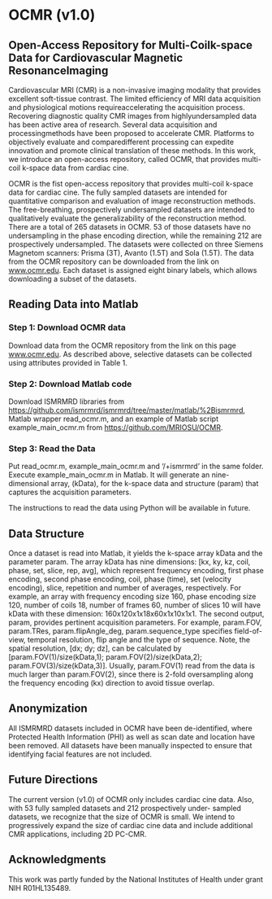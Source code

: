 # OCMR (v1.0) 
## Open-Access Repository for Multi-Coilk-space Data for Cardiovascular Magnetic ResonanceImaging

Cardiovascular MRI (CMR) is a non-invasive imaging modality that provides excellent soft-tissue contrast. 
The limited efficiency of MRI data acquisition and physiological motions requireaccelerating the acquisition process. 
Recovering diagnostic quality CMR images from highlyundersampled data has been active area of research. 
Several data acquisition and processingmethods have been proposed to accelerate CMR. Platforms to objectively evaluate and 
comparedifferent processing can expedite innovation and promote clinical translation of these methods. In this work, we introduce an open-access repository, called OCMR, that provides multi-coil
k-space data from cardiac cine.

OCMR is the fist open-access repository that provides multi-coil k-space data for cardiac cine. The
fully sampled datasets are intended for quantitative comparison and evaluation of image reconstruction
methods. The free-breathing, prospectively undersampled datasets are intended to qualitatively
evaluate the generalizability of the reconstruction method.
There are a total of 265 datasets in OCMR. 53 of those datasets have no undersampling in the
phase encoding direction, while the remaining 212 are prospectively undersampled. The datasets
were collected on three Siemens Magnetom scanners: Prisma (3T), Avanto (1.5T) and Sola (1.5T).
The data from the OCMR repository can be downloaded from the link on www.ocmr.edu. Each
dataset is assigned eight binary labels, which allows downloading a subset of the datasets.


## Reading Data into Matlab
### Step 1: Download OCMR data
Download data from the OCMR repository from the link on this page www.ocmr.edu.
As described above, selective datasets can be collected using attributes provided in Table 1.
### Step 2: Download Matlab code
Download ISMRMRD libraries from https://github.com/ismrmrd/ismrmrd/tree/master/matlab/%2Bismrmrd, Matlab wrapper read_ocmr.m, and an example of Matlab script example_main_ocmr.m from https://github.com/MRIOSU/OCMR.
### Step 3: Read the Data
Put read_ocmr.m, example_main_ocmr.m and ‘/+ismrmrd’ in the same folder. Execute example_main_ocmr.m in Matlab.
It will generate an nine-dimensional array, (kData),
for the k-space data and structure (param) that captures the acquisition parameters.

The instructions to read the data using Python will be available
in future.

## Data Structure
Once a dataset is read into Matlab, it yields the k-space array kData and the parameter param.
The array kData has nine dimensions: [kx, ky, kz, coil, phase, set, slice, rep, avg], which represent
frequency encoding, first phase encoding, second phase encoding, coil, phase (time), set (velocity
encoding), slice, repetition and number of averages, respectively. For example, an array with
frequency encoding size 160, phase encoding size 120, number of coils 18, number of frames 60,
number of slices 10 will have kData with these dimension: 160x120x1x18x60x1x10x1x1.
The second output, param, provides pertinent acquisition parameters. For example, param.FOV,
param.TRes, param.flipAngle_deg, param.sequence_type specifies field-of-view, temporal resolution,
flip angle and the type of sequence. Note, the spatial resolution, [dx; dy; dz], can be calculated
by [param.FOV(1)/size(kData,1); param.FOV(2)/size(kData,2); param.FOV(3)/size(kData,3)].
Usually, param.FOV(1) read from the data is much larger than param.FOV(2), since there is 2-fold
oversampling along the frequency encoding (kx) direction to avoid tissue overlap.
## Anonymization
All ISMRMRD datasets included in OCMR have been de-identified, where Protected Health Information
(PHI) as well as scan date and location have been removed. All datasets have been manually
inspected to ensure that identifying facial features are not included.

## Future Directions
The current version (v1.0) of OCMR
only includes cardiac cine data. Also, with 53 fully sampled datasets and 212 prospectively under-
sampled datasets, we recognize that the size of OCMR is small. We intend to progressively expand
the size of cardiac cine data and include additional CMR applications, including 2D PC-CMR.
## Acknowledgments
This work was partly funded by the National Institutes of Health under grant NIH R01HL135489.
